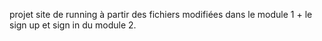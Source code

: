 projet site de running à partir des fichiers modifiées dans le module 1 + le sign up et sign in du module 2.